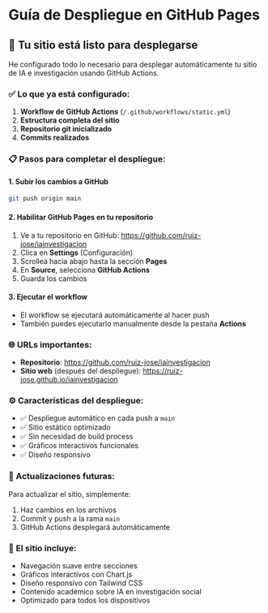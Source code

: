 # Guía de Despliegue en GitHub Pages

## 🚀 Tu sitio está listo para desplegarse

He configurado todo lo necesario para desplegar automáticamente tu sitio de IA e investigación usando GitHub Actions.

### ✅ Lo que ya está configurado:

1. **Workflow de GitHub Actions** (`/.github/workflows/static.yml`)
2. **Estructura completa del sitio**
3. **Repositorio git inicializado**
4. **Commits realizados**

### 📋 Pasos para completar el despliegue:

#### 1. Subir los cambios a GitHub
```bash
git push origin main
```

#### 2. Habilitar GitHub Pages en tu repositorio
1. Ve a tu repositorio en GitHub: https://github.com/ruiz-jose/iainvestigacion
2. Clica en **Settings** (Configuración)
3. Scrollea hacia abajo hasta la sección **Pages**
4. En **Source**, selecciona **GitHub Actions**
5. Guarda los cambios

#### 3. Ejecutar el workflow
- El workflow se ejecutará automáticamente al hacer push
- También puedes ejecutarlo manualmente desde la pestaña **Actions**

### 🌐 URLs importantes:
- **Repositorio**: https://github.com/ruiz-jose/iainvestigacion
- **Sitio web** (después del despliegue): https://ruiz-jose.github.io/iainvestigacion

### ⚙️ Características del despliegue:
- ✅ Despliegue automático en cada push a `main`
- ✅ Sitio estático optimizado
- ✅ Sin necesidad de build process
- ✅ Gráficos interactivos funcionales
- ✅ Diseño responsivo

### 🔄 Actualizaciones futuras:
Para actualizar el sitio, simplemente:
1. Haz cambios en los archivos
2. Commit y push a la rama `main`
3. GitHub Actions desplegará automáticamente

### 📱 El sitio incluye:
- Navegación suave entre secciones
- Gráficos interactivos con Chart.js
- Diseño responsivo con Tailwind CSS
- Contenido académico sobre IA en investigación social
- Optimizado para todos los dispositivos
